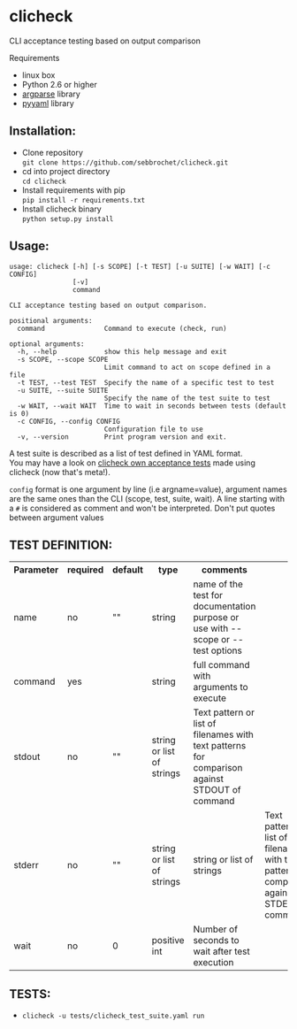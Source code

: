 clicheck
========

CLI acceptance testing based on output comparison

Requirements
* linux box
* Python 2.6 or higher
* [argparse](https://docs.python.org/3/library/argparse.html) library
* [pyyaml](http://pyyaml.org/) library

Installation:
-------------
* Clone repository    
`git clone https://github.com/sebbrochet/clicheck.git`
* cd into project directory    
`cd clicheck`
* Install requirements with pip    
`pip install -r requirements.txt`
* Install clicheck binary    
`python setup.py install`

Usage:
------

```
usage: clicheck [-h] [-s SCOPE] [-t TEST] [-u SUITE] [-w WAIT] [-c CONFIG]
                [-v]
                command

CLI acceptance testing based on output comparison.

positional arguments:
  command               Command to execute (check, run)

optional arguments:
  -h, --help            show this help message and exit
  -s SCOPE, --scope SCOPE
                        Limit command to act on scope defined in a file
  -t TEST, --test TEST  Specify the name of a specific test to test
  -u SUITE, --suite SUITE
                        Specify the name of the test suite to test
  -w WAIT, --wait WAIT  Time to wait in seconds between tests (default is 0)
  -c CONFIG, --config CONFIG
                        Configuration file to use
  -v, --version         Print program version and exit.
```

A test suite is described as a list of test defined in YAML format.    
You may have a look on [clicheck own acceptance tests](https://github.com/sebbrochet/clicheck/blob/master/tests/clicheck_test_suite.yaml) made using clicheck (now that's meta!).    

`config` format is one argument by line (i.e argname=value), argument names are the same ones than the CLI (scope, test, suite, wait).
A line starting with a `#` is considered as comment and won't be interpreted.
Don't put quotes between argument values

TEST DEFINITION:
------
<table>
  <tr>
    <th>Parameter</th><th>required</th><th>default</th><th>type</th><th>comments</th>
  </tr>
  <tr>
    <td>name</td><td>no</td><td>""</td><td>string</td><td>name of the test for documentation purpose or use with --scope or --test options</td>
  </tr>
  <tr>
    <td>command</td><td>yes</td><td></td><td>string</td><td>full command with arguments to execute</td>
  </tr>
  <tr>
    <td>stdout</td><td>no</td><td>""</td><td>string or list of strings</td><td>Text pattern or list of filenames with text patterns for comparison against STDOUT of command</td>
  </tr>
  <tr>
    <td>stderr</td><td>no</td><td>""</td><td>string or list of strings</td><td>string or list of strings</td><td>Text pattern or list of filenames with text patterns for comparison against STDERR of command</td>
  </tr>
  <tr>
    <td>wait</td><td>no</td><td>0</td><td>positive int</td><td>Number of seconds to wait after test execution</td>
  </tr>
</table>

TESTS:
------
* `clicheck -u tests/clicheck_test_suite.yaml run`
